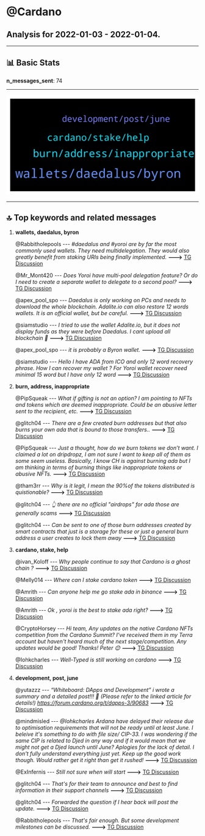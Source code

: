 # **@Cardano**
 ## Analysis for **2022-01-03** - **2022-01-04**.

---

## 📊 **Basic Stats**

**n_messages_sent**: 74

---
![wordcloud](Cardano_1Days_wordcloud.png)

---


## 🔝 **Top keywords and related messages**

1. **wallets, daedalus, byron**

    @Rabbitholepools --- *#daedalus and #yoroi are by far the most commonly used wallets. They need multidelegation.  They would also greatly benefit from staking URIs being finally implemented.* **--->** [TG Discussion](https://t.me/Cardano/764982)

    @Mr_Mont420 --- *Does Yoroi have multi-pool delegation feature? Or do I need to create a separate wallet to delegate to a second pool?* **--->** [TG Discussion](https://t.me/Cardano/764952)

    @apex_pool_spo --- *Daedalus is only working on PCs and needs to download the whole blockchain. Adalite.io can also restore 12 words wallets. It is an official wallet, but be careful.* **--->** [TG Discussion](https://t.me/Cardano/765484)

    @siamstudio --- *I tried to use the wallet Adalite.io, but it does not display funds as they were before Daedalus. I cant upload all blockchain 🙁* **--->** [TG Discussion](https://t.me/Cardano/765501)

    @apex_pool_spo --- *it is probably a Byron wallet.* **--->** [TG Discussion](https://t.me/Cardano/765473)

    @siamstudio --- *Hello I have ADA from ICO and only 12 word recovery phrase. How I can recover my wallet ? For Yoroi wallet recover need minimal 15 word but I have only 12 word* **--->** [TG Discussion](https://t.me/Cardano/765470)

2. **burn, address, inappropriate**

    @PipSqueak --- *What if gifting is not an option? I am pointing to NFTs and tokens which are deemed inappropriate. Could be an abusive letter sent to the recipient, etc.* **--->** [TG Discussion](https://t.me/Cardano/765330)

    @glitch04 --- *There are a few created burn addresses but that also burns your own ada that is bound to those transfers..* **--->** [TG Discussion](https://t.me/Cardano/765141)

    @PipSqueak --- *Just a thought, how do we burn tokens we don’t want. I claimed a lot on dripdropz, I am not sure I want to keep all of them as some seem useless. Basically, I know CH is against burning ada but I am thinking in terms of burning things like inappropriate tokens or abusive NFTs.* **--->** [TG Discussion](https://t.me/Cardano/765138)

    @tham3rr --- *Why is it legit, I mean the 90%of the tokens distributed is quistionable?* **--->** [TG Discussion](https://t.me/Cardano/765012)

    @glitch04 --- *👆 there are no official "airdrops" for ada those are generally scams* **--->** [TG Discussion](https://t.me/Cardano/765422)

    @glitch04 --- *Can be sent to one of those burn addresses created by smart contracts that just is a storage for these or just a general burn address a user creates to lock them away* **--->** [TG Discussion](https://t.me/Cardano/765358)

3. **cardano, stake, help**

    @ivan_Koloff --- *Why people continue to say that Cardano is a ghost chain ?* **--->** [TG Discussion](https://t.me/Cardano/765023)

    @Melly014 --- *Where can I stake cardano token* **--->** [TG Discussion](https://t.me/Cardano/765416)

    @Amrith --- *Can anyone help me go stake ada in binance* **--->** [TG Discussion](https://t.me/Cardano/765393)

    @Amrith --- *Ok , yoroi is the best to stake ada right?* **--->** [TG Discussion](https://t.me/Cardano/765400)

    @CryptoHorsey --- *Hi team,   Any updates on the native Cardano NFTs competition from the Cardano Summit? I've received them in my Terra account but haven't heard much of the next stage/competition.  Any updates would be good!   Thanks! Peter 😊* **--->** [TG Discussion](https://t.me/Cardano/765040)

    @Iohkcharles --- *Well-Typed is still working on cardano* **--->** [TG Discussion](https://t.me/Cardano/765051)

4. **development, post, june**

    @yutazzz --- *“Whiteboard: DApps and Development”  i wrote a summary and a detailed post!!! 🎉 (Please refer to the linked article for details!)  https://forum.cardano.org/t/dapps-3/90683* **--->** [TG Discussion](https://t.me/Cardano/765014)

    @mindmisled --- *@Iohkcharles Ardana have delayed their release due to optimisation requirements that will not be ready until at least June. I beleive it's something to do with file size/ CIP-33.  I was wondering if the same CIP is related to Djed in any way and if it would mean that we might not get a Djed launch until June?  Aplogies for the lack of detail. I don't fully understand everything just yet. Keep up the good work though.   Would rather get it right than get it rushed!* **--->** [TG Discussion](https://t.me/Cardano/765285)

    @ExInfernis --- *Still not sure when will start* **--->** [TG Discussion](https://t.me/Cardano/765258)

    @glitch04 --- *That's for their team to announce and best to find information in their support channels* **--->** [TG Discussion](https://t.me/Cardano/765038)

    @glitch04 --- *Forwarded the question if I hear back will post the update.* **--->** [TG Discussion](https://t.me/Cardano/765043)

    @Rabbitholepools --- *That's fair enough. But some development milestones can be discussed.* **--->** [TG Discussion](https://t.me/Cardano/764989)

